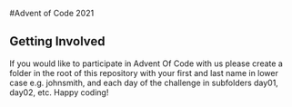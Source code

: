 #Advent of Code 2021

## Getting Involved

If you would like to participate in Advent Of Code with us please create a folder in the root of this repository with your first and last name in lower case e.g. johnsmith, and each day of the challenge in subfolders day01, day02, etc. Happy coding!

